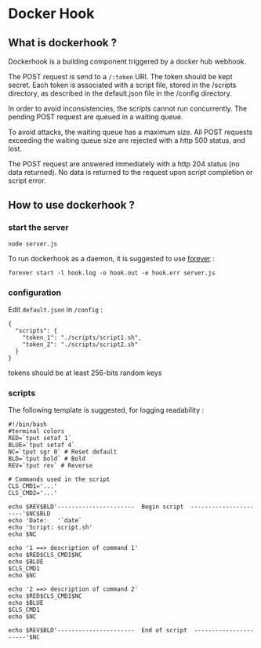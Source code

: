 # Docker Hook

## What is dockerhook ?

Dockerhook is a building component triggered by a docker hub webhook.

The POST request is send to a `/:token` URI. The token should be kept secret.
Each token is associated with a script file, stored in the /scripts directory,
as described in the default.json file in the /config directory.

In order to avoid inconsistencies, the scripts cannot run concurrently.
The pending POST request are queued in a waiting queue.

To avoid attacks, the waiting queue has a maximum size. All POST requests exceeding
the waiting queue size are rejected with a http 500 status, and lost.

The POST request are answered immediately with a http 204 status (no data returned).
No data is returned to the request upon script completion or script error.

## How to use dockerhook ?
### start the server
```
node server.js
```

To run dockerhook as a daemon, it is suggested to use [forever](https://www.npmjs.com/package/forever) :

```
forever start -l hook.log -o hook.out -e hook.err server.js
```
### configuration
Edit `default.json` in `/config` :

```
{
  "scripts": {
    "token_1": "./scripts/script1.sh",
    "token_2": "./scripts/script2.sh"
  }
}
```
tokens should be at least 256-bits random keys

### scripts
The following template is suggested, for logging readability :

```
#!/bin/bash
#terminal colors
RED=`tput setaf 1`
BLUE=`tput setaf 4`
NC=`tput sgr 0` # Reset default
BLD=`tput bold` # Bold
REV=`tput rev` # Reverse

# Commands used in the script
CLS_CMD1='...'
CLS_CMD2='...'

echo $REV$BLD'----------------------  Begin script  ----------------------'$NC$BLD
echo 'Date:   '`date`
echo 'Script: script.sh'
echo $NC

echo '1 ==> description of command 1'
echo $RED$CLS_CMD1$NC
echo $BLUE
$CLS_CMD1
echo $NC

echo '2 ==> description of command 2'
echo $RED$CLS_CMD1$NC
echo $BLUE
$CLS_CMD1
echo $NC

echo $REV$BLD'----------------------  End of script  ----------------------'$NC
```
